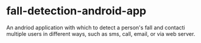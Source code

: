 # fall-detection-android-app
An andriod application with which to detect a person's fall and contacti multiple users in different ways, such as sms, call, email, or via web server.
